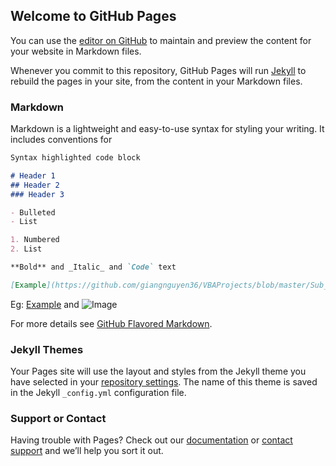 ## Welcome to GitHub Pages

You can use the [editor on GitHub](https://github.com/giangnguyen36/VBAProjects/edit/master/README.md) to maintain and preview the content for your website in Markdown files.

Whenever you commit to this repository, GitHub Pages will run [Jekyll](https://jekyllrb.com/) to rebuild the pages in your site, from the content in your Markdown files.

### Markdown

Markdown is a lightweight and easy-to-use syntax for styling your writing. It includes conventions for

```markdown
Syntax highlighted code block

# Header 1
## Header 2
### Header 3

- Bulleted
- List

1. Numbered
2. List

**Bold** and _Italic_ and `Code` text

[Example](https://github.com/giangnguyen36/VBAProjects/blob/master/Sub_update_data_consolidate.txt) and ![Image](http://genknews.genkcdn.vn/2017/92f5688014d2bdea0452ca760e20ddd9-bears-perform-dbz-fusion-dance-1488854713072.jpg)
```
Eg: 
[Example](https://github.com/giangnguyen36/VBAProjects/blob/master/Sub_update_data_consolidate.txt) and ![Image](http://genknews.genkcdn.vn/2017/92f5688014d2bdea0452ca760e20ddd9-bears-perform-dbz-fusion-dance-1488854713072.jpg)

For more details see [GitHub Flavored Markdown](https://guides.github.com/features/mastering-markdown/).

### Jekyll Themes

Your Pages site will use the layout and styles from the Jekyll theme you have selected in your [repository settings](https://github.com/giangnguyen36/VBAProjects/settings). The name of this theme is saved in the Jekyll `_config.yml` configuration file.

### Support or Contact

Having trouble with Pages? Check out our [documentation](https://help.github.com/categories/github-pages-basics/) or [contact support](https://github.com/contact) and we’ll help you sort it out.
